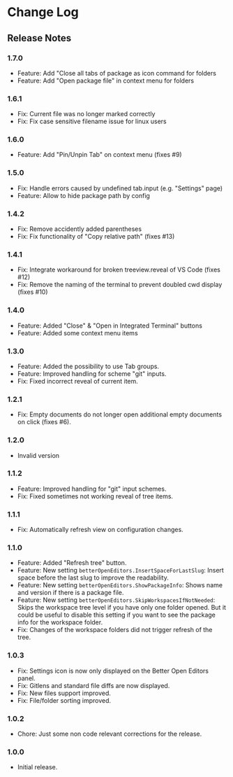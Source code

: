 # Change Log

## Release Notes

### 1.7.0

 * Feature: Add "Close all tabs of package as icon command for folders
 * Feature: Add "Open package file" in context menu for folders

### 1.6.1

 * Fix: Current file was no longer marked correctly
 * Fix: Fix case sensitive filename issue for linux users

### 1.6.0

 * Feature: Add "Pin/Unpin Tab" on context menu (fixes #9)

### 1.5.0

 * Fix: Handle errors caused by undefined tab.input (e.g. "Settings" page)
 * Feature: Allow to hide package path by config

### 1.4.2

 * Fix: Remove accidently added parentheses
 * Fix: Fix functionality of "Copy relative path" (fixes #13)

### 1.4.1

 * Fix: Integrate workaround for broken treeview.reveal of VS Code (fixes #12)
 * Fix: Remove the naming of the terminal to prevent doubled cwd display (fixes #10)

### 1.4.0

 * Feature: Added "Close" & "Open in Integrated Terminal" buttons
 * Feature: Added some context menu items

### 1.3.0

 * Feature: Added the possibility to use Tab groups.
 * Feature: Improved handling for scheme "git" inputs.
 * Fix: Fixed incorrect reveal of current item.

### 1.2.1

 * Fix: Empty documents do not longer open additional empty documents on click (fixes #6).

### 1.2.0

 * Invalid version

### 1.1.2

 * Feature: Improved handling for "git" input schemes.
 * Fix: Fixed sometimes not working reveal of tree items.

### 1.1.1

 * Fix: Automatically refresh view on configuration changes.
 
### 1.1.0

 * Feature: Added "Refresh tree" button.
 * Feature: New setting `betterOpenEditors.InsertSpaceForLastSlug`: Insert space before the last slug to improve the readability.
 * Feature: New setting `betterOpenEditors.ShowPackageInfo`: Shows name and version if there is a package file.
 * Feature: New setting `betterOpenEditors.SkipWorkspacesIfNotNeeded`: Skips the workspace tree level if you have only one folder opened. But it could be useful to disable this setting if you want to see the package info for the workspace folder.
 * Fix: Changes of the workspace folders did not trigger refresh of the tree.
 
 ### 1.0.3

 * Fix: Settings icon is now only displayed on the Better Open Editors panel.
 * Fix: Gitlens and standard file diffs are now displayed.
 * Fix: New files support improved.
 * Fix: File/folder sorting improved.

### 1.0.2

 * Chore: Just some non code relevant corrections for the release.


### 1.0.0

 * Initial release.

